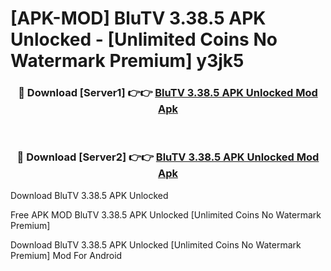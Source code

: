 # [APK-MOD] BluTV 3.38.5 APK Unlocked - [Unlimited Coins No Watermark Premium] y3jk5



<div align="center">
<h3>🔴 Download [Server1] 👉👉 <a href="https://momento.my/?title=BluTV_3.38.5_APK_Unlocked">BluTV 3.38.5 APK Unlocked Mod Apk</a></h3><br>

<h3>🔴 Download [Server2] 👉👉 <a href="https://momento.my/?title=BluTV_3.38.5_APK_Unlocked">BluTV 3.38.5 APK Unlocked Mod Apk</a></h3>
</div>



Download BluTV 3.38.5 APK Unlocked 

Free APK MOD BluTV 3.38.5 APK Unlocked [Unlimited Coins No Watermark Premium]

Download BluTV 3.38.5 APK Unlocked [Unlimited Coins No Watermark Premium] Mod For Android
